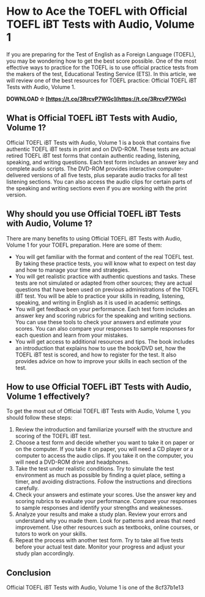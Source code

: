 
 
# How to Ace the TOEFL with Official TOEFL iBT Tests with Audio, Volume 1
 
If you are preparing for the Test of English as a Foreign Language (TOEFL), you may be wondering how to get the best score possible. One of the most effective ways to practice for the TOEFL is to use official practice tests from the makers of the test, Educational Testing Service (ETS). In this article, we will review one of the best resources for TOEFL practice: Official TOEFL iBT Tests with Audio, Volume 1.
 
**DOWNLOAD ✫ [https://t.co/3RrcvP7WGc](https://t.co/3RrcvP7WGc)**


 
## What is Official TOEFL iBT Tests with Audio, Volume 1?
 
Official TOEFL iBT Tests with Audio, Volume 1 is a book that contains five authentic TOEFL iBT tests in print and on DVD-ROM. These tests are actual retired TOEFL iBT test forms that contain authentic reading, listening, speaking, and writing questions. Each test form includes an answer key and complete audio scripts. The DVD-ROM provides interactive computer-delivered versions of all five tests, plus separate audio tracks for all test listening sections. You can also access the audio clips for certain parts of the speaking and writing sections even if you are working with the print version.
 
## Why should you use Official TOEFL iBT Tests with Audio, Volume 1?
 
There are many benefits to using Official TOEFL iBT Tests with Audio, Volume 1 for your TOEFL preparation. Here are some of them:
 
- You will get familiar with the format and content of the real TOEFL test. By taking these practice tests, you will know what to expect on test day and how to manage your time and strategies.
- You will get realistic practice with authentic questions and tasks. These tests are not simulated or adapted from other sources; they are actual questions that have been used on previous administrations of the TOEFL iBT test. You will be able to practice your skills in reading, listening, speaking, and writing in English as it is used in academic settings.
- You will get feedback on your performance. Each test form includes an answer key and scoring rubrics for the speaking and writing sections. You can use these tools to check your answers and estimate your scores. You can also compare your responses to sample responses for each question and learn from your mistakes.
- You will get access to additional resources and tips. The book includes an introduction that explains how to use the book/DVD set, how the TOEFL iBT test is scored, and how to register for the test. It also provides advice on how to improve your skills in each section of the test.

## How to use Official TOEFL iBT Tests with Audio, Volume 1 effectively?
 
To get the most out of Official TOEFL iBT Tests with Audio, Volume 1, you should follow these steps:

1. Review the introduction and familiarize yourself with the structure and scoring of the TOEFL iBT test.
2. Choose a test form and decide whether you want to take it on paper or on the computer. If you take it on paper, you will need a CD player or a computer to access the audio clips. If you take it on the computer, you will need a DVD-ROM drive and headphones.
3. Take the test under realistic conditions. Try to simulate the test environment as much as possible by finding a quiet place, setting a timer, and avoiding distractions. Follow the instructions and directions carefully.
4. Check your answers and estimate your scores. Use the answer key and scoring rubrics to evaluate your performance. Compare your responses to sample responses and identify your strengths and weaknesses.
5. Analyze your results and make a study plan. Review your errors and understand why you made them. Look for patterns and areas that need improvement. Use other resources such as textbooks, online courses, or tutors to work on your skills.
6. Repeat the process with another test form. Try to take all five tests before your actual test date. Monitor your progress and adjust your study plan accordingly.

## Conclusion
 
Official TOEFL iBT Tests with Audio, Volume 1 is one of the
 8cf37b1e13
 
